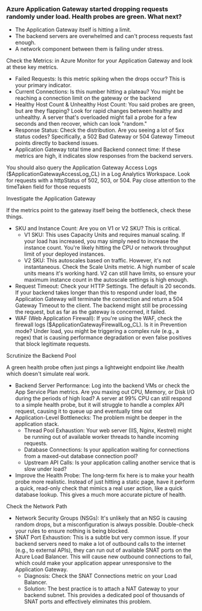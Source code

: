 ### Azure Application Gateway started dropping requests randomly under load. Health probes are green. What next?

- The Application Gateway itself is hitting a limit.
- The backend servers are overwhelmed and can't process requests fast enough.
- A network component between them is failing under stress.

Check the Metrics:
in Azure Monitor for your Application Gateway and look at these key metrics.
- Failed Requests: Is this metric spiking when the drops occur? This is your primary indicator.
- Current Connections: Is this number hitting a plateau? You might be reaching a connection limit on the gateway or the backend
- Healthy Host Count & Unhealthy Host Count: You said probes are green, but are they flapping? Look for rapid changes between healthy and unhealthy. A server that's overloaded might fail a probe for a few seconds and then recover, which can look "random."
- Response Status: Check the distribution. Are you seeing a lot of 5xx status codes? Specifically, a 502 Bad Gateway or 504 Gateway Timeout points directly to backend issues.
- Application Gateway total time and Backend connect time: If these metrics are high, it indicates slow responses from the backend servers.

You should also query the Application Gateway Access Logs ($ApplicationGatewayAccessLog_CL) in a Log Analytics Workspace. Look for requests with a httpStatus of 502, 503, or 504. Pay close attention to the timeTaken field for those requests

Investigate the Application Gateway

If the metrics point to the gateway itself being the bottleneck, check these things.
-  SKU and Instance Count: Are you on V1 or V2 SKU? This is critical.
    - V1 SKU: This uses Capacity Units and requires manual scaling. If your load has increased, you may simply need to increase the instance count. You're likely hitting the CPU or network throughput limit of your deployed instances.
    - V2 SKU: This autoscales based on traffic. However, it's not instantaneous. Check the Scale Units metric. A high number of scale units means it's working hard. V2 can still have limits, so ensure your maximum instance count in the autoscale settings is high enough.
-  Request Timeout: Check your HTTP Settings. The default is 20 seconds. If your backend takes longer than this to respond under load, the Application Gateway will terminate the connection and return a 504 Gateway Timeout to the client. The backend might still be processing the request, but as far as the gateway is concerned, it failed.
-  WAF (Web Application Firewall): If you're using the WAF, check the firewall logs ($ApplicationGatewayFirewallLog_CL). Is it in Prevention mode? Under load, you might be triggering a complex rule (e.g., a regex) that is causing performance degradation or even false positives that block legitimate requests.

Scrutinize the Backend Pool

A green health probe often just pings a lightweight endpoint like /health which doesn't simulate real work.

- Backend Server Performance: Log into the backend VMs or check the App Service Plan metrics. Are you maxing out CPU, Memory, or Disk I/O during the periods of high load? A server at 99% CPU can still respond to a simple health probe, but it will struggle to handle a complex API request, causing it to queue up and eventually time out
- Application-Level Bottlenecks: The problem might be deeper in the application stack.
  - Thread Pool Exhaustion: Your web server (IIS, Nginx, Kestrel) might be running out of available worker threads to handle incoming requests.
  - Database Connections: Is your application waiting for connections from a maxed-out database connection pool?
  - Upstream API Calls: Is your application calling another service that is slow under load?
- Improve the Health Probe: The long-term fix here is to make your health probe more realistic. Instead of just hitting a static page, have it perform a quick, read-only check that mimics a real user action, like a quick database lookup. This gives a much more accurate picture of health.

Check the Network Path

- Network Security Groups (NSGs): It's unlikely that an NSG is causing random drops, but a misconfiguration is always possible. Double-check your rules to ensure nothing is being blocked.
- SNAT Port Exhaustion: This is a subtle but very common issue. If your backend servers need to make a lot of outbound calls to the internet (e.g., to external APIs), they can run out of available SNAT ports on the Azure Load Balancer. This will cause new outbound connections to fail, which could make your application appear unresponsive to the Application Gateway.
  - Diagnosis: Check the SNAT Connections metric on your Load Balancer.
  - Solution: The best practice is to attach a NAT Gateway to your backend subnet. This provides a dedicated pool of thousands of SNAT ports and effectively eliminates this problem.  
